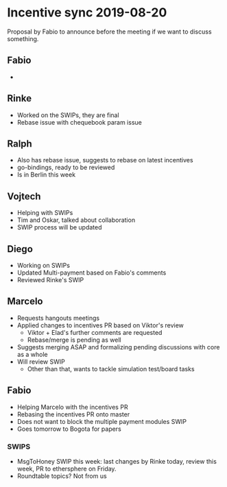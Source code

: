 # Incentive sync 2019-08-20
Proposal by Fabio to announce before the meeting if we want to discuss something.

## Fabio
- 

## Rinke
- Worked on the SWIPs, they are final
- Rebase issue with chequebook param issue

## Ralph
- Also has rebase issue, suggests to rebase on latest incentives
- go-bindings, ready to be reviewed
- Is in Berlin this week

## Vojtech
- Helping with SWIPs
- Tim and Oskar, talked about collaboration
- SWIP process will be updated

## Diego
- Working on SWIPs
- Updated Multi-payment based on Fabio's comments
- Reviewed Rinke's SWIP

## Marcelo
- Requests hangouts meetings
- Applied changes to incentives PR based on Viktor's review
    - Viktor + Elad's further comments are requested
    - Rebase/merge is pending as well
- Suggests merging ASAP and formalizing pending discussions with core as a whole
- Will review SWIP
    - Other than that, wants to tackle simulation test/board tasks

## Fabio
- Helping Marcelo with the incentives PR
- Rebasing the incentives PR onto master
- Does not want to block the multiple payment modules SWIP
- Goes tomorrow to Bogota for papers

### SWIPS
- MsgToHoney SWIP this week: last changes by Rinke today, review this week, PR to ethersphere on Friday. 
- Roundtable topics? Not from us

